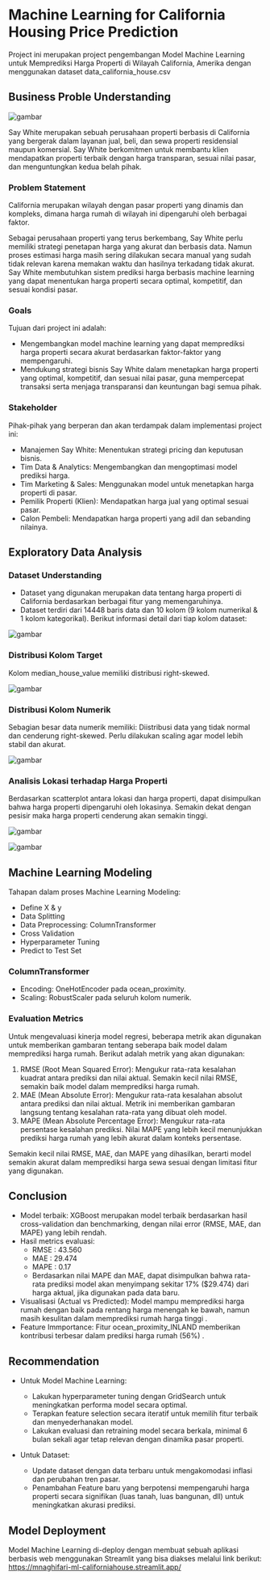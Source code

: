 # Machine Learning for California Housing Price Prediction

Project ini merupakan project pengembangan Model Machine Learning untuk Memprediksi Harga Properti di Wilayah California, Amerika dengan menggunakan dataset data_california_house.csv

## Business Proble Understanding

![gambar](https://github.com/user-attachments/assets/3463589c-d2c6-464b-a412-bc8fda5c0fa3)

Say White merupakan sebuah perusahaan properti berbasis di California yang bergerak dalam layanan jual, beli, dan sewa properti residensial maupun komersial.  Say White berkomitmen untuk membantu klien mendapatkan properti terbaik dengan harga transparan, sesuai nilai pasar, dan menguntungkan kedua belah pihak.

### Problem Statement
California merupakan wilayah dengan pasar properti yang dinamis dan kompleks, dimana harga rumah di wilayah ini dipengaruhi oleh berbagai faktor.  

Sebagai perusahaan properti yang terus berkembang, Say White perlu memiliki strategi penetapan harga yang akurat dan berbasis data. Namun proses estimasi harga masih sering dilakukan secara manual yang sudah tidak relevan karena memakan waktu dan hasilnya terkadang tidak akurat. Say White membutuhkan sistem prediksi harga berbasis machine learning yang dapat menentukan harga properti secara optimal, kompetitif, dan sesuai kondisi pasar.

### Goals
Tujuan dari project ini adalah:
- Mengembangkan model machine learning yang dapat memprediksi harga properti secara akurat berdasarkan faktor-faktor yang mempengaruhi.
- Mendukung strategi bisnis Say White dalam menetapkan harga properti yang optimal, kompetitif, dan sesuai nilai pasar, guna mempercepat transaksi serta menjaga transparansi dan keuntungan bagi semua pihak.

### Stakeholder
Pihak-pihak yang berperan dan akan terdampak dalam implementasi project ini:
- Manajemen Say White: Menentukan strategi pricing dan keputusan bisnis.
- Tim Data & Analytics: Mengembangkan dan mengoptimasi model prediksi harga.
- Tim Marketing & Sales: Menggunakan model untuk menetapkan harga properti di pasar.
- Pemilik Properti (Klien): Mendapatkan harga jual yang optimal sesuai pasar.
- Calon Pembeli: Mendapatkan harga properti yang adil dan sebanding nilainya.

## Exploratory Data Analysis

### Dataset Understanding
- Dataset yang digunakan merupakan data tentang harga properti di California berdasarkan berbagai fitur yang memengaruhinya.
- Dataset terdiri dari 14448 baris data dan 10 kolom (9 kolom numerikal & 1 kolom kategorikal). Berikut informasi detail dari tiap kolom dataset:

![gambar](https://github.com/user-attachments/assets/8c8d5c35-3f2e-4f3f-badf-fc9e5dbe2e41)

### Distribusi Kolom Target
Kolom median_house_value memiliki distribusi right-skewed.

![gambar](https://github.com/user-attachments/assets/09a7970a-37bc-47d7-93d5-4ac5ce7dd126)

### Distribusi Kolom Numerik
Sebagian besar data numerik memiliki:
Diistribusi data yang tidak normal dan cenderung right-skewed.
Perlu dilakukan scaling agar model lebih stabil dan akurat.

![gambar](https://github.com/user-attachments/assets/47f5966f-ffb2-4de6-801f-48e639cf5c48)

### Analisis Lokasi terhadap Harga Properti
Berdasarkan scatterplot antara lokasi dan harga properti, dapat disimpulkan bahwa harga properti dipengaruhi oleh lokasinya. Semakin dekat dengan pesisir maka harga properti cenderung akan semakin tinggi.

![gambar](https://github.com/user-attachments/assets/cd8ce35b-1a14-44ac-bf79-275e72795f3c)

![gambar](https://github.com/user-attachments/assets/f4ab843d-1498-4b36-a457-b1fd4755feb5)

## Machine Learning Modeling
Tahapan dalam proses Machine Learning Modeling:
- Define X & y
- Data Splitting
- Data Preprocessing: ColumnTransformer
- Cross Validation
- Hyperparameter Tuning
- Predict to Test Set

### ColumnTransformer
- Encoding: OneHotEncoder pada ocean_proximity.
- Scaling: RobustScaler pada seluruh kolom numerik.

### Evaluation Metrics
Untuk mengevaluasi kinerja model regresi, beberapa metrik akan digunakan untuk memberikan gambaran tentang seberapa baik model dalam memprediksi harga rumah. Berikut adalah metrik yang akan digunakan:

1. RMSE (Root Mean Squared Error): Mengukur rata-rata kesalahan kuadrat antara prediksi dan nilai aktual. Semakin kecil nilai RMSE, semakin baik model dalam memprediksi harga rumah.
2. MAE (Mean Absolute Error): Mengukur rata-rata kesalahan absolut antara prediksi dan nilai aktual. Metrik ini memberikan gambaran langsung tentang kesalahan rata-rata yang dibuat oleh model.
3. MAPE (Mean Absolute Percentage Error): Mengukur rata-rata persentase kesalahan prediksi. Nilai MAPE yang lebih kecil menunjukkan prediksi harga rumah yang lebih akurat dalam konteks persentase.

Semakin kecil nilai RMSE, MAE, dan MAPE yang dihasilkan, berarti model semakin akurat dalam memprediksi harga sewa sesuai dengan limitasi fitur yang digunakan. 

## Conclusion
- Model terbaik: XGBoost merupakan model terbaik berdasarkan hasil cross-validation dan benchmarking, dengan nilai error (RMSE, MAE, dan MAPE) yang lebih rendah.
- Hasil metrics evaluasi:
  - RMSE	: 43.560
  - MAE	: 29.474
  - MAPE	: 0.17
  - Berdasarkan nilai MAPE dan MAE, dapat disimpulkan bahwa rata-rata prediksi model akan menyimpang sekitar 17% ($29.474) dari harga aktual, jika digunakan pada data baru.
- Visualisasi (Actual vs Predicted): Model mampu memprediksi harga rumah dengan baik pada rentang harga menengah ke bawah, namun masih kesulitan dalam memprediksi rumah harga tinggi .
- Feature Immportance: Fitur ocean_proximity_INLAND  memberikan kontribusi terbesar dalam prediksi harga rumah (56%) .


## Recommendation
- Untuk Model Machine Learning:
  - Lakukan hyperparameter tuning dengan GridSearch  untuk meningkatkan performa model secara optimal.
  - Terapkan feature selection secara iteratif  untuk memilih fitur terbaik dan menyederhanakan model.
  - Lakukan evaluasi dan retraining model secara berkala, minimal 6 bulan sekali agar tetap relevan dengan dinamika pasar properti.

- Untuk Dataset:
  - Update dataset dengan data terbaru untuk mengakomodasi inflasi dan perubahan tren pasar.
  - Penambahan Feature baru yang berpotensi mempengaruhi harga properti secara signifikan (luas tanah, luas bangunan, dll) untuk meningkatkan akurasi prediksi.

## Model Deployment
Model Machine Learning di-deploy dengan membuat sebuah aplikasi berbasis web menggunakan Streamlit yang bisa diakses melalui link berikut: https://mnaghifari-ml-californiahouse.streamlit.app/
